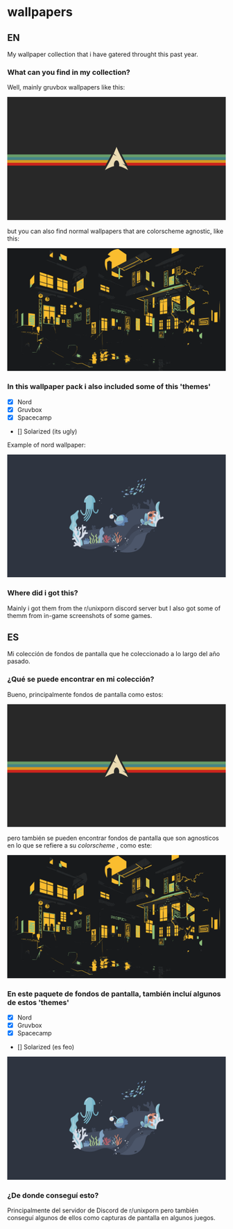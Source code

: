 # wallpapers

## EN

My wallpaper collection that i have gatered throught this past year.

### What can you find in my collection?

Well, mainly gruvbox wallpapers like this:

![gruvbox_arch logo.png](https://github.com/Mattio-cmd/wallpapers/blob/main/wallpapers/gruvbox_arch%20logo.png)

but you can also find normal wallpapers that are colorscheme agnostic, like this:

![Neon city.png](https://github.com/Mattio-cmd/wallpapers/blob/main/wallpapers/Neon%20city%20(kind%20of).png)

### In this wallpaper pack i also included some of this 'themes'

- [x] Nord
- [x] Gruvbox
- [x] Spacecamp
- [] Solarized (its ugly)

Example of nord wallpaper:

![nord_sea_fren.png](https://github.com/Mattio-cmd/wallpapers/blob/main/wallpapers/nord_sea_fren.png)

### Where did i got this?

Mainly i got them from the r/unixporn discord server but I also got some of themm from in-game screenshots of 
some games. 



## ES

Mi colección de fondos de pantalla que he coleccionado a lo largo del año pasado.

### ¿Qué se puede encontrar en mi colección?

Bueno, principalmente fondos de pantalla como estos:

![gruvbox_arch logo.png](https://github.com/Mattio-cmd/wallpapers/blob/main/wallpapers/gruvbox_arch%20logo.png)

pero también se pueden encontrar fondos de pantalla que son agnosticos en lo que se refiere a su _colorscheme_ , como este:

![Neon city (kind of).png](https://github.com/Mattio-cmd/wallpapers/blob/main/wallpapers/Neon%20city%20(kind%20of).png)

### En este paquete de fondos de pantalla, también incluí algunos de estos 'themes'

- [x] Nord
- [x] Gruvbox
- [x] Spacecamp
- [] Solarized (es feo)

![nord_sea_fren.png](https://github.com/Mattio-cmd/wallpapers/blob/main/wallpapers/nord_sea_fren.png)

### ¿De donde conseguí esto?

Principalmente del servidor de Discord de r/unixporn pero también conseguí algunos de ellos como capturas de pantalla en algunos juegos.
